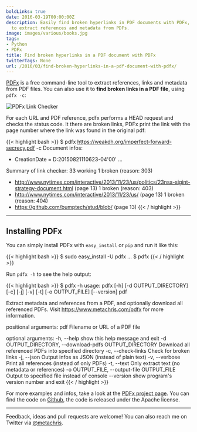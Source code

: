 ```yaml
---
boldLinks: true
date: 2016-03-19T00:00:00Z
description: Easily find broken hyperlinks in PDF documents with PDFx, a free tool
  to extract references and metadata from PDFs.
image: images/various/books.jpg
tags:
- Python
- PDFx
title: Find broken hyperlinks in a PDF document with PDFx
twitterTags: None
url: /2016/03/find-broken-hyperlinks-in-a-pdf-document-with-pdfx/
---
```


[PDFx](https://www.metachris.com/pdfx/) is a free command-line tool to extract references, links and metadata from PDF files. You can also use it to **find broken links in a PDF file**, using `pdfx -c`:

![PDFx Link Checker](https://www.metachris.com/pdfx/images/pdfx-links-check-broken.gif)

For each URL and PDF reference, pdfx performs a HEAD request and checks the status code. It there are broken links, PDFx print the link with the page number where the link was found in the original pdf:

{{< highlight bash >}}
$ pdfx https://weakdh.org/imperfect-forward-secrecy.pdf -c
Document infos:
- CreationDate = D:20150821110623-04'00'
...

Summary of link checker:
33 working
1 broken (reason: 303)
  - http://www.nytimes.com/interactive/2013/11/23/us/politics/23nsa-sigint-strategy-document.html (page 13)
1 broken (reason: 403)
  - http://www.nytimes.com/interactive/2013/11/23/us/ (page 13)
1 broken (reason: 404)
  - https://github.com/bumptech/stud/blob/ (page 13)
{{< / highlight >}}

---

## Installing PDFx

You can simply install PDFx with `easy_install` or `pip` and run it like this:

{{< highlight bash >}}
$ sudo easy_install -U pdfx
...
$ pdfx <pdf-file-or-url>
{{< / highlight >}}

Run ``pdfx -h`` to see the help output:

{{< highlight bash >}}
$ pdfx -h
usage: pdfx [-h] [-d OUTPUT_DIRECTORY] [-c] [-j] [-v] [-t] [-o OUTPUT_FILE]
            [--version]
            pdf

Extract metadata and references from a PDF, and optionally download all
referenced PDFs. Visit https://www.metachris.com/pdfx for more information.

positional arguments:
  pdf                   Filename or URL of a PDF file

optional arguments:
  -h, --help            show this help message and exit
  -d OUTPUT_DIRECTORY, --download-pdfs OUTPUT_DIRECTORY
                        Download all referenced PDFs into specified directory
  -c, --check-links     Check for broken links
  -j, --json            Output infos as JSON (instead of plain text)
  -v, --verbose         Print all references (instead of only PDFs)
  -t, --text            Only extract text (no metadata or references)
  -o OUTPUT_FILE, --output-file OUTPUT_FILE
                        Output to specified file instead of console
  --version             show program's version number and exit
{{< / highlight >}}

For more examples and infos, take a look at the [PDFx project page](https://www.metachris.com/pdfx/).
You can find the code on [Github](https://github.com/metachris/pdfx), the code is released under the Apache license.

<hr class="spaced">

Feedback, ideas and pull requests are welcome! You can also reach me on Twitter via [@metachris](https://twitter.com/metachris).
